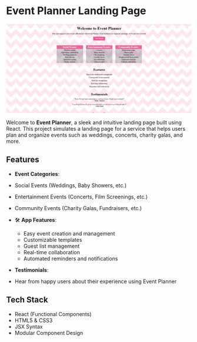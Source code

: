 #  Event Planner Landing Page

![Event Planner Screenshot](./eventplanner.png)

Welcome to **Event Planner**, a sleek and intuitive landing page built using React. This project simulates a landing page for a service that helps users plan and organize events such as weddings, concerts, charity galas, and more.

##  Features

-  **Event Categories**:
  - Social Events (Weddings, Baby Showers, etc.)
  - Entertainment Events (Concerts, Film Screenings, etc.)
  - Community Events (Charity Galas, Fundraisers, etc.)

- 🛠 **App Features**:
  - Easy event creation and management
  - Customizable templates
  - Guest list management
  - Real-time collaboration
  - Automated reminders and notifications

-  **Testimonials**:
  - Hear from happy users about their experience using Event Planner

##  Tech Stack

- React (Functional Components)
- HTML5 & CSS3
- JSX Syntax
- Modular Component Design
